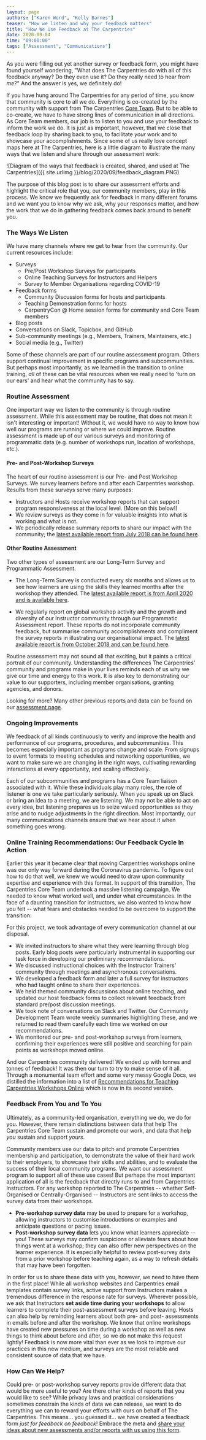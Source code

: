 ```yaml
---
layout: page
authors: ["Karen Word", "Kelly Barnes"]
teaser: "How we listen and why your feedback matters"
title: "How We Use Feedback at The Carpentries"
date: 2020-09-04
time: "09:00:00"
tags: ["Assessment", "Communications"]
---
```


As you were filling out yet another survey or feedback form, you might have found yourself wondering, "What does The Carpentries do with all of this feedback anyway? Do they even use it? Do they really need to hear from *me*?" And the answer is yes, we definitely do! 

If you have hung around The Carpentries for any period of time, you know that community is core to all we do. Everything is co-created by the community with 
support from The Carpentries [Core Team](https://carpentries.org/team/). But to be able to co-create, we have to have strong lines of communication in all 
directions. As Core Team members, our job is to listen to you and use your feedback to inform the work we do. It is just as important, however, that we close 
that feedback loop by sharing back to you, to facilitate *your* work and to showcase your accomplishments. Since some of us really love concept maps here at 
The Carpentries, here is a little diagram to illustrate the many ways that we listen and share through our assessment work:

![Diagram of the ways that feedback is created, shared, and used at The Carpentries]({{ site.urlimg }}/blog/2020/09/feedback_diagram.PNG)

The purpose of this blog post is to share our assessment efforts and highlight the critical role that you, our community members, play in this process. We know 
we frequently ask for feedback in many different forums and we want you to know why we ask, why your responses matter, and how the work that we do in gathering 
feedback comes back around to benefit you.

### The Ways We Listen 
We have many channels where we get to hear from the community. Our current resources include: 

* Surveys
    * Pre/Post Workshop Surveys for participants
    * Online Teaching Surveys for Instructors and Helpers
    * Survey to Member Organisations regarding COVID-19
* Feedback forms 
    * Community Discussion forms for hosts and participants
    * Teaching Demonstration forms for hosts
    * CarpentryCon @ Home session forms for community and Core Team members
* Blog posts
* Conversations on Slack, Topicbox, and GitHub
* Sub-community meetings (e.g., Members, Trainers, Maintainers, etc.)
* Social media (e.g., Twitter)

Some of these channels are part of our routine assessment program. Others support continual improvement in specific programs and subcommunities. But perhaps most importantly, as we learned in the transition to online training, *all* of these can be vital resources when we really need to 'turn on our ears' and hear what the community has to say.

### Routine Assessment 
One important way we listen to the community is through routine assessment. While this assessment may be routine, that does not mean it isn't interesting or important! Without it, we would have no way to know how well our programs are running or where we could improve. Routine assessment is made up of our various surveys and  monitoring of programmatic data (e.g. number of workshops run, location of workshops, etc.).   

#### Pre- and Post-Workshop Surveys

The heart of our routine assessment is our Pre- and Post Workshop Surveys. We survey learners before and after each Carpentries workshop. Results from these surveys serve many purposes: 
- Instructors and Hosts receive workshop reports that can support program responsiveness at the local level. (More on this below!)
- We review surveys as they come in for valuable insights into what is working and what is not. 
- We periodically release summary reports to share our impact with the community; the [latest available report from July 2018 can be found here](https://zenodo.org/record/1325464#.X0Pmp8hKhpy).

#### Other Routine Assessment 

Two other types of assessment are our Long-Term Survey and Programmatic Assessment. 

- The Long-Term Survey is conducted every six months and allows us to see how learners are using the skills they learned months after the workshop they attended. The [latest available report is from April 2020 and is available here](https://zenodo.org/record/3728205#.X0PoqMhKhpy).

- We regularly report on global workshop activity and the growth and diversity of our Instructor community through our Programmatic Assessment report. These reports do not incorporate community feedback, but summarise community accomplishments and compliment the survey reports in illustrating our organisational impact. The [latest available report is from October 2018 and can be found here](https://zenodo.org/record/2325620#.X0PpaMhKhpw).

Routine assessment may not sound all that exciting, but it paints a critical portrait of our community. Understanding the differences The Carpentries' community and programs make in your lives reminds each of us why we give our time and energy to this work. It is also key to demonstrating our value to our supporters, including member organisations, granting agencies, and donors. 

Looking for more? Many other previous reports and data can be found on our [assessment page](https://carpentries.org/assessment). 


### Ongoing Improvements

We feedback of all kinds continuously to verify and improve the health and performance of our programs, procedures, and subcommunities. This becomes especially important as programs change and scale. From signups to event formats to meeting schedules and networking opportunities, we want to make sure we are changing in the right ways, cultivating rewarding interactions at every opportunity, and scaling effectively. 

Each of our subcommunities and programs has a Core Team liaison associated with it. While these individuals play many roles, the role of listener is one we take particularly seriously. When you speak up on Slack or bring an idea to a meeting, we are listening. We may not be able to act on every idea, but listening prepares us to seize valued opportunities as they arise and to nudge adjustments in the right direction. Most importantly, our many communications channels ensure that we hear about it when something goes wrong. 


### Online Training Recommendations: Our Feedback Cycle In Action

Earlier this year it became clear that moving Carpentries workshops online was our only way forward during the Coronavirus pandemic. To figure out how to do that well, we knew we would need to draw upon community expertise and experience with this format. In support of this transition, The Carpentries Core Team undertook a massive listening campaign. We needed to know what worked well, and under what circumstances. In the face of a daunting transition for instructors, we also wanted to know how you felt -- what fears and obstacles needed to be overcome to support the transition. 

For this project, we took advantage of every communication channel at our disposal. 
 
* We invited instructors to share what they were learning through blog posts. Early blog posts were particularly instrumental in supporting our task force in developing our preliminary recommendations.
* We discussed instructional choices with the Instructor Trainers' community through meetings and asynchronous conversations.
* We developed a feedback form and later a full survey for instructors who had taught online to share their experiences.
* We held themed community discussions about online teaching, and updated our host feedback forms to collect relevant feedback from standard pre/post discussion meetings.
* We took note of conversations on Slack and Twitter. Our Community Development Team wrote weekly summaries highlighting these, and we returned to read them carefully each time we worked on our recommendations.
* We monitored our pre- and post-workshop surveys from learners, confirming their experiences were still positive and searching for pain points as workshops moved online.

And our Carpentries community delivered! We ended up with tonnes and tonnes of feedback! It was then our turn to try to make sense of it all. Through a monumental team effort and some very messy Google Docs, we distilled the information into a list of [Recommendations for Teaching Carpentries Workshops Online](https://carpentries.org/online-workshop-recommendations/) which is now in its second version.  


### Feedback From You and To You

Ultimately, as a community-led organisation, everything we do, we do for you. However, there remain distinctions between data that help The Carpentries Core Team sustain and promote our work, and data that help *you* sustain and support *yours*.

Community members use our data to pitch and promote Carpentries membership and participation, to demonstrate the value of their hard work to their employers, to showcase their skills and abilities, and to evaluate the success of their local community programs. We want our assessment program to support all of these use cases! But perhaps the most important application of all is the feedback that directly runs to and from Carpentries Instructors. For any workshop reported to The Carpentries -- whether Self-Organised or Centrally-Organised -- Instructors are sent links to access the survey data from their workshops. 
* **Pre-workshop survey data** may be used to prepare for a workshop, allowing instructors to customise introductions or examples and anticipate questions or pacing issues.
* **Post-workshop survey data** lets you know what learners appreciate -- you! These surveys may confirm suspicions or alleviate fears about how things went at a workshop; they can also offer new perspectives on the learner experience. It is especially helpful to review post-survey data from a prior workshop before teaching again, as a way to refresh details that may have been forgotten.

In order for us to share these data with you, however, we need to have them in the first place! While all workshop websites and Carpentries email templates contain survey links, active support from Instructors makes a tremendous difference in the response rate for surveys. Wherever possible, we ask that Instructors **set aside time during your workshops** to allow learners to complete their post-assessment surveys before leaving. Hosts can also help by reminding learners about both pre- and post- assessments in emails before and after the workshop. We know that online workshops have created new pressures on time during a workshop as well as new things to think about before and after, so we do not make this request lightly! Feedback is  now more vital than ever as we look to improve our practices in this new medium, and surveys are the most reliable and consistent source of data that we have.


### How Can We Help?

Could pre- or post-workshop survey reports provide different data that would be more useful to you? Are there other kinds of reports that you would like to see? While privacy laws and practical considerations sometimes constrain the kinds of data we can release, we want to do everything we can to reward your efforts with ours on behalf of The Carpentries. This means... you guessed it... we have created a feedback form *just for feedback on feedback*! Embrace the meta and [share your ideas about new assessments and/or reports with us using this form](https://forms.gle/gXRRVcsGhsQ2JFZ5A).


